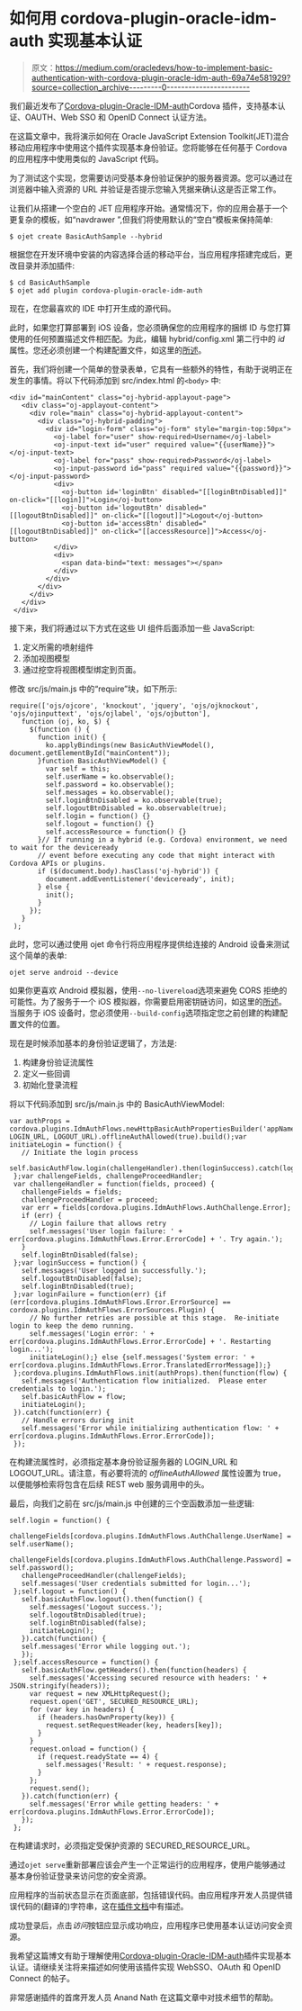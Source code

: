 # 如何用 cordova-plugin-oracle-idm-auth 实现基本认证

> 原文：<https://medium.com/oracledevs/how-to-implement-basic-authentication-with-cordova-plugin-oracle-idm-auth-69a74e581929?source=collection_archive---------0----------------------->

我们最近发布了[Cordova-plugin-Oracle-IDM-auth](https://github.com/oracle/cordova-plugin-oracle-idm-auth)Cordova 插件，支持基本认证、OAUTH、Web SSO 和 OpenID Connect 认证方法。

在这篇文章中，我将演示如何在 Oracle JavaScript Extension Toolkit(JET)混合移动应用程序中使用这个插件实现基本身份验证。您将能够在任何基于 Cordova 的应用程序中使用类似的 JavaScript 代码。

为了测试这个实现，您需要访问受基本身份验证保护的服务器资源。您可以通过在浏览器中输入资源的 URL 并验证是否提示您输入凭据来确认这是否正常工作。

让我们从搭建一个空白的 JET 应用程序开始。通常情况下，你的应用会基于一个更复杂的模板，如“navdrawer ”,但我们将使用默认的“空白”模板来保持简单:

```
$ ojet create BasicAuthSample --hybrid
```

根据您在开发环境中安装的内容选择合适的移动平台，当应用程序搭建完成后，更改目录并添加插件:

```
$ cd BasicAuthSample
$ ojet add plugin cordova-plugin-oracle-idm-auth
```

现在，在您最喜欢的 IDE 中打开生成的源代码。

此时，如果您打算部署到 iOS 设备，您必须确保您的应用程序的捆绑 ID 与您打算使用的任何预置描述文件相匹配。为此，编辑 hybrid/config.xml 第二行中的 *id* 属性。您还必须创建一个构建配置文件，如这里的[所述](https://docs.oracle.com/middleware/jet410/jet/developer/GUID-DBA8BB97-1989-45B0-8C86-4897D5F302A9.htm#JETDG-GUID-102C9964-6293-446F-87FE-58480AF697C2)。

首先，我们将创建一个简单的登录表单，它具有一些额外的特性，有助于说明正在发生的事情。将以下代码添加到 src/index.html 的`<body>` 中:

```
<div id="mainContent" class="oj-hybrid-applayout-page">
   <div class="oj-applayout-content">
     <div role="main" class="oj-hybrid-applayout-content">
       <div class="oj-hybrid-padding">
         <div id="login-form" class="oj-form" style="margin-top:50px">
           <oj-label for="user" show-required>Username</oj-label>
           <oj-input-text id="user" required value="{{userName}}"></oj-input-text>
           <oj-label for="pass" show-required>Password</oj-label>
           <oj-input-password id="pass" required value="{{password}}"></oj-input-password>
           <div>
             <oj-button id='loginBtn' disabled="[[loginBtnDisabled]]" on-click="[[login]]">Login</oj-button>
             <oj-button id='logoutBtn' disabled="[[logoutBtnDisabled]]" on-click="[[logout]]">Logout</oj-button>
             <oj-button id='accessBtn' disabled="[[logoutBtnDisabled]]" on-click="[[accessResource]]">Access</oj-button>
           </div>
           <div>
             <span data-bind="text: messages"></span>
           </div>
         </div>
       </div>
     </div>
   </div>
 </div>
```

接下来，我们将通过以下方式在这些 UI 组件后面添加一些 JavaScript:

1.  定义所需的喷射组件
2.  添加视图模型
3.  通过挖空将视图模型绑定到页面。

修改 src/js/main.js 中的“require”块，如下所示:

```
require(['ojs/ojcore', 'knockout', 'jquery', 'ojs/ojknockout', 'ojs/ojinputtext', 'ojs/ojlabel', 'ojs/ojbutton'],
   function (oj, ko, $) {
     $(function () {
       function init() {
         ko.applyBindings(new BasicAuthViewModel(), document.getElementById("mainContent"));
       }function BasicAuthViewModel() {
         var self = this;
         self.userName = ko.observable();
         self.password = ko.observable();
         self.messages = ko.observable();
         self.loginBtnDisabled = ko.observable(true);
         self.logoutBtnDisabled = ko.observable(true);
         self.login = function() {}
         self.logout = function() {}
         self.accessResource = function() {}
       }// If running in a hybrid (e.g. Cordova) environment, we need to wait for the deviceready
       // event before executing any code that might interact with Cordova APIs or plugins.
       if ($(document.body).hasClass('oj-hybrid')) {
         document.addEventListener('deviceready', init);
       } else {
         init();
       }
     });
   }
 );
```

此时，您可以通过使用 ojet 命令行将应用程序提供给连接的 Android 设备来测试这个简单的表单:

```
ojet serve android --device
```

如果你更喜欢 Android 模拟器，使用`--no-livereload`选项来避免 CORS 拒绝的可能性。为了服务于一个 iOS 模拟器，你需要启用密钥链访问，如这里的[所述](https://developer.apple.com/library/content/documentation/IDEs/Conceptual/AppDistributionGuide/AddingCapabilities/AddingCapabilities.html)。当服务于 iOS 设备时，您必须使用`--build-config`选项指定您之前创建的构建配置文件的位置。

现在是时候添加基本的身份验证逻辑了，方法是:

1.  构建身份验证流属性
2.  定义一些回调
3.  初始化登录流程

将以下代码添加到 src/js/main.js 中的 BasicAuthViewModel:

```
var authProps = cordova.plugins.IdmAuthFlows.newHttpBasicAuthPropertiesBuilder('appName', LOGIN_URL, LOGOUT_URL).offlineAuthAllowed(true).build();var initiateLogin = function() {
   // Initiate the login process
   self.basicAuthFlow.login(challengeHandler).then(loginSuccess).catch(loginFailure);
 };var challengeFields, challengeProceedHandler;
 var challengeHandler = function(fields, proceed) {
   challengeFields = fields;
   challengeProceedHandler = proceed;
   var err = fields[cordova.plugins.IdmAuthFlows.AuthChallenge.Error];
   if (err) {
     // Login failure that allows retry
     self.messages('User login failure: ' + err[cordova.plugins.IdmAuthFlows.Error.ErrorCode] + '. Try again.');
   }
   self.loginBtnDisabled(false);
 };var loginSuccess = function() {
   self.messages('User logged in successfully.');
   self.logoutBtnDisabled(false);
   self.loginBtnDisabled(true);
 };var loginFailure = function(err) {if (err[cordova.plugins.IdmAuthFlows.Error.ErrorSource] == cordova.plugins.IdmAuthFlows.ErrorSources.Plugin) {
     // No further retries are possible at this stage.  Re-initiate login to keep the demo running.
     self.messages('Login error: ' + err[cordova.plugins.IdmAuthFlows.Error.ErrorCode] + '. Restarting login...');
     initiateLogin();} else {self.messages('System error: ' + err[cordova.plugins.IdmAuthFlows.Error.TranslatedErrorMessage]);}
 };cordova.plugins.IdmAuthFlows.init(authProps).then(function(flow) {
   self.messages('Authentication flow initialized.  Please enter credentials to login.');
   self.basicAuthFlow = flow;
   initiateLogin();
 }).catch(function(err) {
   // Handle errors during init
   self.messages('Error while initializing authentication flow: ' + err[cordova.plugins.IdmAuthFlows.Error.ErrorCode]);
 });
```

在构建流属性时，必须指定基本身份验证服务器的 LOGIN_URL 和 LOGOUT_URL。请注意，有必要将流的 *offlineAuthAllowed* 属性设置为 true，以便能够检索将包含在后续 REST web 服务调用中的头。

最后，向我们之前在 src/js/main.js 中创建的三个空函数添加一些逻辑:

```
self.login = function() {
   challengeFields[cordova.plugins.IdmAuthFlows.AuthChallenge.UserName] = self.userName();
   challengeFields[cordova.plugins.IdmAuthFlows.AuthChallenge.Password] = self.password();
   challengeProceedHandler(challengeFields);
   self.messages('User credentials submitted for login...');
 };self.logout = function() {
   self.basicAuthFlow.logout().then(function() {
     self.messages('Logout success.');
     self.logoutBtnDisabled(true);
     self.loginBtnDisabled(false);
     initiateLogin();
   }).catch(function() {
   self.messages('Error while logging out.');
   });
 };self.accessResource = function() {
   self.basicAuthFlow.getHeaders().then(function(headers) {
     self.messages('Accessing secured resource with headers: ' + JSON.stringify(headers));
     var request = new XMLHttpRequest();
     request.open('GET', SECURED_RESOURCE_URL);
     for (var key in headers) {
       if (headers.hasOwnProperty(key)) {
         request.setRequestHeader(key, headers[key]);
       }
     }
     request.onload = function() {
       if (request.readyState == 4) {
         self.messages('Result: ' + request.response);
       }
     };
     request.send();
   }).catch(function(err) {
     self.messages('Error while getting headers: ' + err[cordova.plugins.IdmAuthFlows.Error.ErrorCode]);
   });
 };
```

在构建请求时，必须指定受保护资源的 SECURED_RESOURCE_URL。

通过`ojet serve`重新部署应该会产生一个正常运行的应用程序，使用户能够通过基本身份验证登录来访问您的安全资源。

应用程序的当前状态显示在页面底部，包括错误代码。由应用程序开发人员提供错误代码的(翻译的)字符串，这在[插件文档](https://github.com/oracle/cordova-plugin-oracle-idm-auth/blob/master/docs/error-codes.md)中有描述。

成功登录后，点击*访问*按钮应显示成功响应，应用程序已使用基本认证访问安全资源。

我希望这篇博文有助于理解使用[Cordova-plugin-Oracle-IDM-auth](https://github.com/oracle/cordova-plugin-oracle-idm-auth)插件实现基本认证。请继续关注将来描述如何使用该插件实现 WebSSO、OAuth 和 OpenID Connect 的帖子。

非常感谢插件的首席开发人员 Anand Nath 在这篇文章中对技术细节的帮助。